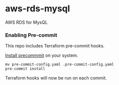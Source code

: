# aws-rds-mysql

AWS RDS for MysQL

### Enabling Pre-commit

This repo includes Terraform pre-commit hooks.

[Install precommmit](https://pre-commit.com/index.html#installation) on your system.

```shell
mv pre-commit-config.yaml .pre-commit-config.yaml
pre-commit install
```

Terraform hooks will now be run on each commit.
